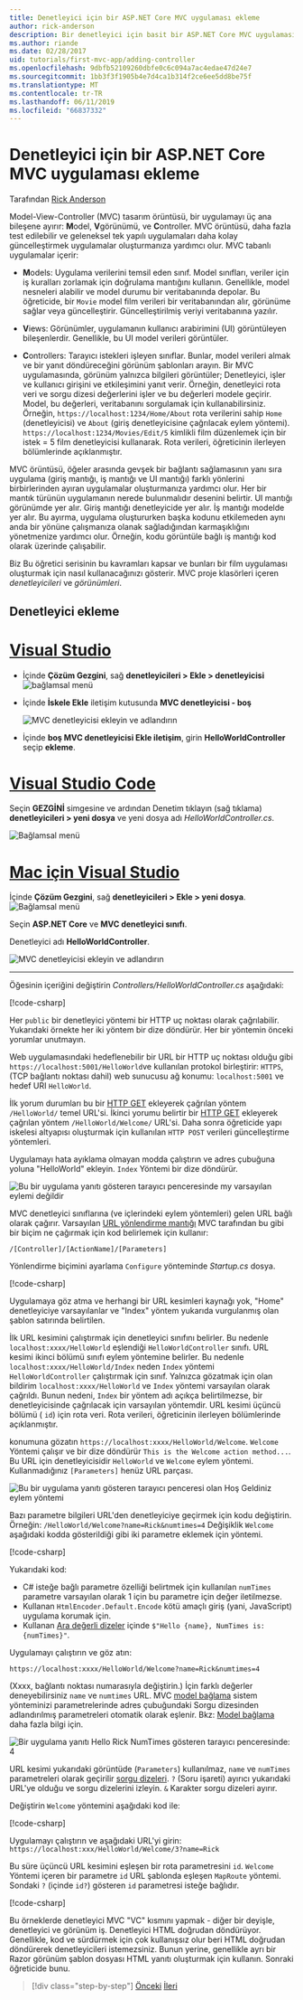 ```yaml
---
title: Denetleyici için bir ASP.NET Core MVC uygulaması ekleme
author: rick-anderson
description: Bir denetleyici için basit bir ASP.NET Core MVC uygulaması eklemeyi öğrenin.
ms.author: riande
ms.date: 02/28/2017
uid: tutorials/first-mvc-app/adding-controller
ms.openlocfilehash: 9dbfb52109260dbfe0c6c094a7ac4edae47d24e7
ms.sourcegitcommit: 1bb3f3f1905b4e7d4ca1b314f2ce6ee5dd8be75f
ms.translationtype: MT
ms.contentlocale: tr-TR
ms.lasthandoff: 06/11/2019
ms.locfileid: "66837332"
---
```

# <a name="add-a-controller-to-an-aspnet-core-mvc-app"></a>Denetleyici için bir ASP.NET Core MVC uygulaması ekleme

Tarafından [Rick Anderson](https://twitter.com/RickAndMSFT)

Model-View-Controller (MVC) tasarım örüntüsü, bir uygulamayı üç ana bileşene ayırır: **M**odel, **V**görünümü, ve **C**ontroller. MVC örüntüsü, daha fazla test edilebilir ve geleneksel tek yapılı uygulamaları daha kolay güncelleştirmek uygulamalar oluşturmanıza yardımcı olur. MVC tabanlı uygulamalar içerir:

* **M**odels: Uygulama verilerini temsil eden sınıf. Model sınıfları, veriler için iş kuralları zorlamak için doğrulama mantığını kullanın. Genellikle, model nesneleri alabilir ve model durumu bir veritabanında depolar. Bu öğreticide, bir `Movie` model film verileri bir veritabanından alır, görünüme sağlar veya güncelleştirir. Güncelleştirilmiş veriyi veritabanına yazılır.

* **V**iews: Görünümler, uygulamanın kullanıcı arabirimini (UI) görüntüleyen bileşenlerdir. Genellikle, bu UI model verileri görüntüler.

* **C**ontrollers: Tarayıcı istekleri işleyen sınıflar. Bunlar, model verileri almak ve bir yanıt döndüreceğini görünüm şablonları arayın. Bir MVC uygulamasında, görünüm yalnızca bilgileri görüntüler; Denetleyici, işler ve kullanıcı girişini ve etkileşimini yanıt verir. Örneğin, denetleyici rota veri ve sorgu dizesi değerlerini işler ve bu değerleri modele geçirir. Model, bu değerleri, veritabanını sorgulamak için kullanabilirsiniz. Örneğin, `https://localhost:1234/Home/About` rota verilerini sahip `Home` (denetleyicisi) ve `About` (giriş denetleyicisine çağrılacak eylem yöntemi). `https://localhost:1234/Movies/Edit/5` kimlikli film düzenlemek için bir istek = 5 film denetleyicisi kullanarak. Rota verileri, öğreticinin ilerleyen bölümlerinde açıklanmıştır.

MVC örüntüsü, öğeler arasında gevşek bir bağlantı sağlamasının yanı sıra uygulama (giriş mantığı, iş mantığı ve UI mantığı) farklı yönlerini birbirlerinden ayıran uygulamalar oluşturmanıza yardımcı olur. Her bir mantık türünün uygulamanın nerede bulunmalıdır desenini belirtir. UI mantığı görünümde yer alır. Giriş mantığı denetleyicide yer alır. İş mantığı modelde yer alır. Bu ayırma, uygulama oluştururken başka kodunu etkilemeden aynı anda bir yönüne çalışmanıza olanak sağladığından karmaşıklığını yönetmenize yardımcı olur. Örneğin, kodu görüntüle bağlı iş mantığı kod olarak üzerinde çalışabilir.

Biz Bu öğretici serisinin bu kavramları kapsar ve bunları bir film uygulaması oluşturmak için nasıl kullanacağınızı gösterir. MVC proje klasörleri içeren *denetleyicileri* ve *görünümleri*.

## <a name="add-a-controller"></a>Denetleyici ekleme

# <a name="visual-studiotabvisual-studio"></a>[Visual Studio](#tab/visual-studio)

* İçinde **Çözüm Gezgini**, sağ **denetleyicileri > Ekle > denetleyicisi**
  ![bağlamsal menü](adding-controller/_static/add_controller.png)

* İçinde **İskele Ekle** iletişim kutusunda **MVC denetleyicisi - boş**

  ![MVC denetleyicisi ekleyin ve adlandırın](adding-controller/_static/ac.png)

* İçinde **boş MVC denetleyicisi Ekle iletişim**, girin **HelloWorldController** seçip **ekleme**.

# <a name="visual-studio-codetabvisual-studio-code"></a>[Visual Studio Code](#tab/visual-studio-code)

Seçin **GEZGİNİ** simgesine ve ardından Denetim tıklayın (sağ tıklama) **denetleyicileri > yeni dosya** ve yeni dosya adı *HelloWorldController.cs*.

  ![Bağlamsal menü](~/tutorials/first-mvc-app-xplat/adding-controller/_static/new_file.png)

# <a name="visual-studio-for-mactabvisual-studio-mac"></a>[Mac için Visual Studio](#tab/visual-studio-mac)

İçinde **Çözüm Gezgini**, sağ **denetleyicileri > Ekle > yeni dosya**.
![Bağlamsal menü](~/tutorials/first-mvc-app-mac/adding-controller/_static/add_controller.png)

Seçin **ASP.NET Core** ve **MVC denetleyici sınıfı**.

Denetleyici adı **HelloWorldController**.

![MVC denetleyicisi ekleyin ve adlandırın](~/tutorials/first-mvc-app-mac/adding-controller/_static/ac.png)

---

Öğesinin içeriğini değiştirin *Controllers/HelloWorldController.cs* aşağıdaki:

[!code-csharp[](~/tutorials/first-mvc-app/start-mvc/sample/MvcMovie/Controllers/HelloWorldController.cs?name=snippet_1)]

Her `public` bir denetleyici yöntemi bir HTTP uç noktası olarak çağrılabilir. Yukarıdaki örnekte her iki yöntem bir dize döndürür. Her bir yöntemin önceki yorumlar unutmayın.

Web uygulamasındaki hedeflenebilir bir URL bir HTTP uç noktası olduğu gibi `https://localhost:5001/HelloWorld`ve kullanılan protokol birleştirir: `HTTPS`, (TCP bağlantı noktası dahil) web sunucusu ağ konumu: `localhost:5001` ve hedef URI `HelloWorld`.

İlk yorum durumları bu bir [HTTP GET](https://www.w3schools.com/tags/ref_httpmethods.asp) ekleyerek çağrılan yöntem `/HelloWorld/` temel URL'si. İkinci yorumu belirtir bir [HTTP GET](http://www.w3.org/Protocols/rfc2616/rfc2616-sec9.html) ekleyerek çağrılan yöntem `/HelloWorld/Welcome/` URL'si. Daha sonra öğreticide yapı iskelesi altyapısı oluşturmak için kullanılan `HTTP POST` verileri güncelleştirme yöntemleri.

Uygulamayı hata ayıklama olmayan modda çalıştırın ve adres çubuğuna yoluna "HelloWorld" ekleyin. `Index` Yöntemi bir dize döndürür.

![Bu bir uygulama yanıtı gösteren tarayıcı penceresinde my varsayılan eylemi değildir](~/tutorials/first-mvc-app/adding-controller/_static/hell1.png)

MVC denetleyici sınıflarına (ve içlerindeki eylem yöntemleri) gelen URL bağlı olarak çağırır. Varsayılan [URL yönlendirme mantığı](xref:mvc/controllers/routing) MVC tarafından bu gibi bir biçim ne çağırmak için kod belirlemek için kullanır:

`/[Controller]/[ActionName]/[Parameters]`

Yönlendirme biçimini ayarlama `Configure` yönteminde *Startup.cs* dosya.

[!code-csharp[](~/tutorials/first-mvc-app/start-mvc/sample/MvcMovie/Startup.cs?name=snippet_1&highlight=5)]

<!-- 
Add link to explain lambda.
Remove link for simplified tutorial.
-->

Uygulamaya göz atma ve herhangi bir URL kesimleri kaynağı yok, "Home" denetleyiciye varsayılanlar ve "Index" yöntem yukarıda vurgulanmış olan şablon satırında belirtilen.

İlk URL kesimini çalıştırmak için denetleyici sınıfını belirler. Bu nedenle `localhost:xxxx/HelloWorld` eşlendiği `HelloWorldController` sınıfı. URL kesimi ikinci bölümü sınıfı eylem yöntemine belirler. Bu nedenle `localhost:xxxx/HelloWorld/Index` neden `Index` yöntemi `HelloWorldController` çalıştırmak için sınıf. Yalnızca gözatmak için olan bildirim `localhost:xxxx/HelloWorld` ve `Index` yöntemi varsayılan olarak çağrıldı. Bunun nedeni, `Index` bir yöntem adı açıkça belirtilmezse, bir denetleyicisinde çağrılacak için varsayılan yöntemdir. URL kesimi üçüncü bölümü ( `id`) için rota veri. Rota verileri, öğreticinin ilerleyen bölümlerinde açıklanmıştır.

konumuna gözatın `https://localhost:xxxx/HelloWorld/Welcome`. `Welcome` Yöntemi çalışır ve bir dize döndürür `This is the Welcome action method...`. Bu URL için denetleyicisidir `HelloWorld` ve `Welcome` eylem yöntemi. Kullanmadığınız `[Parameters]` henüz URL parçası.

![Bu bir uygulama yanıtı gösteren tarayıcı penceresi olan Hoş Geldiniz eylem yöntemi](~/tutorials/first-mvc-app/adding-controller/_static/welcome.png)

Bazı parametre bilgileri URL'den denetleyiciye geçirmek için kodu değiştirin. Örneğin: `/HelloWorld/Welcome?name=Rick&numtimes=4` Değişiklik `Welcome` aşağıdaki kodda gösterildiği gibi iki parametre eklemek için yöntemi.

[!code-csharp[](~/tutorials/first-mvc-app/start-mvc/sample/MvcMovie/Controllers/HelloWorldController.cs?name=snippet_2)]

Yukarıdaki kod:

* C# isteğe bağlı parametre özelliği belirtmek için kullanılan `numTimes` parametre varsayılan olarak 1 için bu parametre için değer iletilmezse. <!-- remove for simplified -->
* Kullanan `HtmlEncoder.Default.Encode` kötü amaçlı giriş (yani, JavaScript) uygulama korumak için.
* Kullanan [Ara değerli dizeler](/dotnet/articles/csharp/language-reference/keywords/interpolated-strings) içinde `$"Hello {name}, NumTimes is: {numTimes}"`. <!-- remove for simplified -->

Uygulamayı çalıştırın ve göz atın:

   `https://localhost:xxxx/HelloWorld/Welcome?name=Rick&numtimes=4`

(Xxxx, bağlantı noktası numarasıyla değiştirin.) İçin farklı değerler deneyebilirsiniz `name` ve `numtimes` URL. MVC [model bağlama](xref:mvc/models/model-binding) sistem yönteminizi parametrelerinde adres çubuğundaki Sorgu dizesinden adlandırılmış parametreleri otomatik olarak eşlenir. Bkz: [Model bağlama](xref:mvc/models/model-binding) daha fazla bilgi için.

![Bir uygulama yanıtı Hello Rick NumTimes gösteren tarayıcı penceresinde: 4](~/tutorials/first-mvc-app/adding-controller/_static/rick4.png)

URL kesimi yukarıdaki görüntüde (`Parameters`) kullanılmaz, `name` ve `numTimes` parametreleri olarak geçirilir [sorgu dizeleri](https://wikipedia.org/wiki/Query_string). `?` (Soru işareti) ayırıcı yukarıdaki URL'ye olduğu ve sorgu dizelerini izleyin. `&` Karakter sorgu dizeleri ayırır.

Değiştirin `Welcome` yöntemini aşağıdaki kod ile:

[!code-csharp[](~/tutorials/first-mvc-app/start-mvc/sample/MvcMovie/Controllers/HelloWorldController.cs?name=snippet_3)]

Uygulamayı çalıştırın ve aşağıdaki URL'yi girin: `https://localhost:xxx/HelloWorld/Welcome/3?name=Rick`

Bu süre üçüncü URL kesimini eşleşen bir rota parametresini `id`. `Welcome` Yöntemi içeren bir parametre `id` URL şablonda eşleşen `MapRoute` yöntemi. Sondaki `?` (içinde `id?`) gösteren `id` parametresi isteğe bağlıdır.

[!code-csharp[](~/tutorials/first-mvc-app/start-mvc/sample/MvcMovie/Startup.cs?name=snippet_1&highlight=5)]

Bu örneklerde denetleyici MVC "VC" kısmını yapmak - diğer bir deyişle, denetleyici ve görünüm iş. Denetleyici HTML doğrudan döndürüyor. Genellikle, kod ve sürdürmek için çok kullanışsız olur beri HTML doğrudan döndürerek denetleyicileri istemezsiniz. Bunun yerine, genellikle ayrı bir Razor görünüm şablon dosyası HTML yanıtı oluşturmak için kullanın. Sonraki öğreticide bunu.

> [!div class="step-by-step"]
> [Önceki](start-mvc.md)
> [İleri](adding-view.md)
